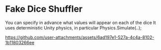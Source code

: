 # Fake Dice Shuffler

You can specify in advance what values will appear on each of the dice
It uses deterministic Unity physics, in particular Physics.Simulate(..);


https://github.com/user-attachments/assets/6ad197e1-527a-4c4a-8102-1b11803266ee

